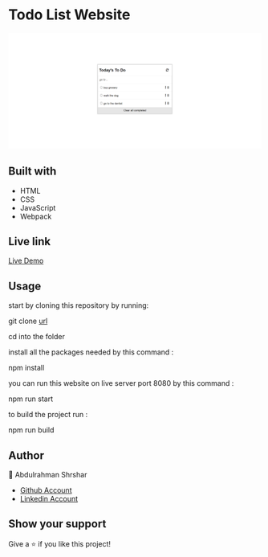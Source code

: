 # Todo List Website

![screenshot](images/screenshot.png)

## Built with

- HTML
- CSS
- JavaScript
- Webpack

## Live link

[Live Demo](https://abdulrahmanshr75.github.io/Todo-List/)

## Usage

start by cloning this repository by running:

git clone [url](https://github.com/abdulrahmanshr75/Todo-List.git)

cd into the folder

install all the packages needed by this command :

npm install

you can run this website on live server port 8080 by this command :

npm run start

to build the project run :

npm run build

## Author

👤 Abdulrahman Shrshar

- [Github Account](https://github.com/abdulrahmanshr75)
- [Linkedin Account](https://www.linkedin.com/in/abdulrahman-shrshar-721144161/)

## Show your support

Give a ⭐️ if you like this project!
